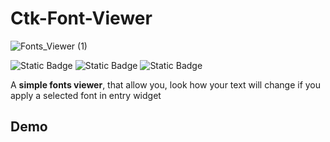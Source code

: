 # Ctk-Font-Viewer
![Fonts_Viewer (1)](https://github.com/poneoneo/Ctk-CheckFontEffects/assets/52409392/bc8173e0-1da5-4fdc-a84d-50235dc0a152)

![Static Badge](https://img.shields.io/badge/Python-yellow?logo=python)
![Static Badge](https://img.shields.io/badge/TomSchimansky-CustomTkinter-blue?labelColor=green)
![Static Badge](https://img.shields.io/badge/Akscape-CtkScrollableDropdown-blue)

A **simple fonts viewer**, that allow you, look how your text will change if you apply a selected font in entry widget

## Demo

